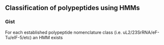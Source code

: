 ## Classification of polypeptides using HMMs

### Gist
For each established polypeptide nomenclature class (i.e. uL2/23SrRNA/eF-Tu/eIF-5/etc) an HMM exists